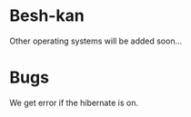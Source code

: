 # Besh-kan
Other operating systems will be added soon...

# Bugs
We get error if the hibernate is on.